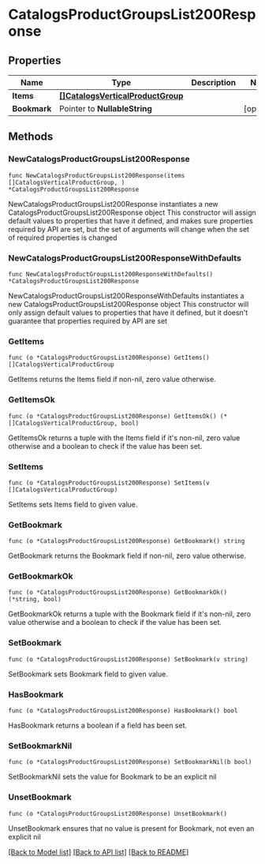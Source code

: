 # CatalogsProductGroupsList200Response

## Properties

Name | Type | Description | Notes
------------ | ------------- | ------------- | -------------
**Items** | [**[]CatalogsVerticalProductGroup**](CatalogsVerticalProductGroup.md) |  | 
**Bookmark** | Pointer to **NullableString** |  | [optional] 

## Methods

### NewCatalogsProductGroupsList200Response

`func NewCatalogsProductGroupsList200Response(items []CatalogsVerticalProductGroup, ) *CatalogsProductGroupsList200Response`

NewCatalogsProductGroupsList200Response instantiates a new CatalogsProductGroupsList200Response object
This constructor will assign default values to properties that have it defined,
and makes sure properties required by API are set, but the set of arguments
will change when the set of required properties is changed

### NewCatalogsProductGroupsList200ResponseWithDefaults

`func NewCatalogsProductGroupsList200ResponseWithDefaults() *CatalogsProductGroupsList200Response`

NewCatalogsProductGroupsList200ResponseWithDefaults instantiates a new CatalogsProductGroupsList200Response object
This constructor will only assign default values to properties that have it defined,
but it doesn't guarantee that properties required by API are set

### GetItems

`func (o *CatalogsProductGroupsList200Response) GetItems() []CatalogsVerticalProductGroup`

GetItems returns the Items field if non-nil, zero value otherwise.

### GetItemsOk

`func (o *CatalogsProductGroupsList200Response) GetItemsOk() (*[]CatalogsVerticalProductGroup, bool)`

GetItemsOk returns a tuple with the Items field if it's non-nil, zero value otherwise
and a boolean to check if the value has been set.

### SetItems

`func (o *CatalogsProductGroupsList200Response) SetItems(v []CatalogsVerticalProductGroup)`

SetItems sets Items field to given value.


### GetBookmark

`func (o *CatalogsProductGroupsList200Response) GetBookmark() string`

GetBookmark returns the Bookmark field if non-nil, zero value otherwise.

### GetBookmarkOk

`func (o *CatalogsProductGroupsList200Response) GetBookmarkOk() (*string, bool)`

GetBookmarkOk returns a tuple with the Bookmark field if it's non-nil, zero value otherwise
and a boolean to check if the value has been set.

### SetBookmark

`func (o *CatalogsProductGroupsList200Response) SetBookmark(v string)`

SetBookmark sets Bookmark field to given value.

### HasBookmark

`func (o *CatalogsProductGroupsList200Response) HasBookmark() bool`

HasBookmark returns a boolean if a field has been set.

### SetBookmarkNil

`func (o *CatalogsProductGroupsList200Response) SetBookmarkNil(b bool)`

 SetBookmarkNil sets the value for Bookmark to be an explicit nil

### UnsetBookmark
`func (o *CatalogsProductGroupsList200Response) UnsetBookmark()`

UnsetBookmark ensures that no value is present for Bookmark, not even an explicit nil

[[Back to Model list]](../README.md#documentation-for-models) [[Back to API list]](../README.md#documentation-for-api-endpoints) [[Back to README]](../README.md)



